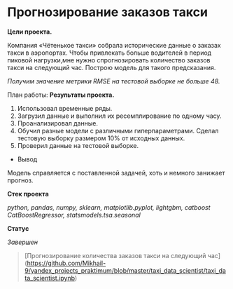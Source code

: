 #  Прогнозирование заказов такси

**Цели проекта.**

Компания «Чётенькое такси» собрала исторические данные о заказах такси в аэропортах. Чтобы привлекать больше водителей в период пиковой нагрузки,мне нужно спрогнозировать
количество заказов такси на следующий час. Построю модель для такого предсказания.

_Получим значение метрики *RMSE* на тестовой выборке не больше 48._

План работы:
**Результаты проекта.**

1. Использовал временные ряды. 
2. Загрузил данные и выполнил их ресемплирование по одному часу.
3. Проанализировал данные.
4. Обучил разные модели с различными гиперпараметрами. Сделал тестовую выборку размером 10% от исходных данных.
5. Проверил данные на тестовой выборке.

* Вывод

Модель справляется с поставленной задачей, хоть и немного занижает прогноз.

**Стек проекта**

_python, pandas, numpy, sklearn, matplotlib.pyplot, lightgbm, catboost CatBoostRegressor, statsmodels.tsa.seasonal_

**Статус**

_Завершен_

> [Прогнозирование количества заказов такси на следующий час]
> (https://github.com/Mikhail-9/yandex_projects_praktimum/blob/master/taxi_data_scientist/taxi_data_scientist.ipynb)
